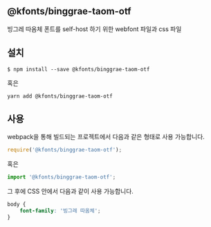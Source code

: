 
@kfonts/binggrae-taom-otf
---------------------

빙그레 따옴체 폰트를 self-host 하기 위한 webfont 파일과 css 파일

설치
----

```
$ npm install --save @kfonts/binggrae-taom-otf
```

혹은

```
yarn add @kfonts/binggrae-taom-otf
```

사용
----

webpack을 통해 빌드되는 프로젝트에서 다음과 같은 형태로 사용 가능합니다.

```js
require('@kfonts/binggrae-taom-otf');
```

혹은

```js
import '@kfonts/binggrae-taom-otf';
```

그 후에 CSS 안에서 다음과 같이 사용 가능합니다.

```css
body {
    font-family: '빙그레 따옴체';
}
```
